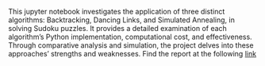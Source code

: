 This jupyter notebook investigates the application of three distinct algorithms:
Backtracking, Dancing Links, and Simulated Annealing,
in solving Sudoku puzzles. It provides a detailed
examination of each algorithm’s Python implementation,
computational cost, and effectiveness. Through comparative
analysis and simulation, the project delves into these approaches’
strengths and weaknesses. Find the report at the following  [link](https://drive.google.com/file/d/1dQdgMD8Kik5Eo1dNN1LyxeUzpesnXdHA/view?usp=sharing)
